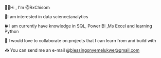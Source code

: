 👋🏼Hi , I'm @RxChisom

👀I am interested in data science/analytics

🍀 I am currently have knowledge in SQL, Power BI ,Ms Excel and learning Python

🌺 I would love to collaborate on projects that I can learn from and build with 

📥 You can send me an e-mail @blessingonyemelukwe@gmail.com
